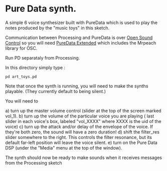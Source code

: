 # Pure Data synth.

A simple 6 voice synthesizer built with PureData which is used to play the notes produced by the "music toys" in this sketch.

Communication between Processing and PureData is over [Open Sound Control](http://en.wikipedia.org/wiki/Open_Sound_Control) so you will need [PureData Extended](http://puredata.info/downloads/pd-extended) which includes the Mrpeach library for OSC.

Run PD separataly from Processing.

In this directory simply type :

    pd art_toys.pd 
    
Note that once the synth is running, you will need to make the synths playable. (They currently default to being silent.)

You will need to

a) turn up the master volume control (slider at the top of the screen marked vol_1).
b) turn up the volume of the particular voice you are playing ( last slider in each voice's box, labeled "vol_XXXX" where XXXX is the uid of the voice)
c) turn up the attack and/or delay of the envelope of the voice. If they're both zero, the sound will have a zero duration!
d) shift the filter_res slider somewhere to the right. This controls the filter resonance, but its default far-left position will leave the voice silent.
e) turn on the Pure Data DSP (under the "Media" menu at the top of the window).

The synth should now be ready to make sounds when it receives messages from the Processing sketch 
